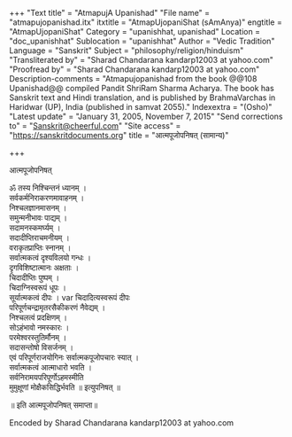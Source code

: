 +++
"Text title" = "AtmapujA Upanishad"
"File name" = "atmapujopanishad.itx"
itxtitle = "AtmapUjopaniShat (sAmAnya)"
engtitle = "AtmapUjopaniShat"
Category = "upanishhat, upanishad"
Location = "doc_upanishhat"
Sublocation = "upanishhat"
Author = "Vedic Tradition"
Language = "Sanskrit"
Subject = "philosophy/religion/hinduism"
"Transliterated by" = "Sharad Chandarana kandarp12003 at yahoo.com"
"Proofread by" = "Sharad Chandarana kandarp12003 at yahoo.com"
Description-comments = "Atmapujopanishad from the book @@108 Upanishad@@ compiled Pandit ShriRam Sharma Acharya. The book has Sanskrit text and Hindi translation, and is published by BrahmaVarchas in Haridwar (UP), India (published in samvat 2055)."
Indexextra = "(Osho)"
"Latest update" = "January 31, 2005, November 7, 2015"
"Send corrections to" = "Sanskrit@cheerful.com"
"Site access" = "https://sanskritdocuments.org"
title = "आत्मपूजोपनिषत् (सामान्य)"

+++
  
 आत्मपूजोपनिषत्   
  
ॐ तस्य निश्चिन्तनं ध्यानम् ।  
सर्वकर्मनिराकरणमावाहनम् ।  
निश्चलज्ञानमासनम् ।  
समुन्मनीभावः पाद्यम् ।  
सदामनस्कमर्घ्यम् ।  
सदादीप्तिराचमनीयम् ।  
वराकृतप्राप्तिः स्नानम् ।  
सर्वात्मकत्वं दृश्यविलयो गन्धः ।  
दृगविशिष्टात्मानः अक्षताः ।  
चिदादीप्तिः पुष्पम् ।  
चिदाग्निस्वरूपं धूपः ।  
सूर्यात्मकत्वं दीपः ।  var  चिदादित्यस्वरूपं दीपः  
परिपूर्णचन्द्रामृतरसैकीकरणं नैवेद्यम् ।  
निश्चलत्वं प्रदक्षिणम् ।  
सोऽहंभावो नमस्कारः ।  
परमेश्वरस्तुतिर्मौनम् ।  
सदासन्तोषो विसर्जनम् ।  
एवं परिपूर्णराजयोगिनः सर्वात्मकपूजोपचारः स्यात् ।  
सर्वात्मकत्वं आत्माधारो भवति ।  
सर्वनिरामयपरिपूर्णोऽहमस्मीति  
मुमुक्षूणां मोक्षैकसिद्धिर्भवति ॥ इत्युपनिषत् ॥  
  
॥ इति आत्मपूजोपनिषत् समाप्ता॥  
  
  
Encoded  by Sharad Chandarana kandarp12003 at yahoo.com  
  
